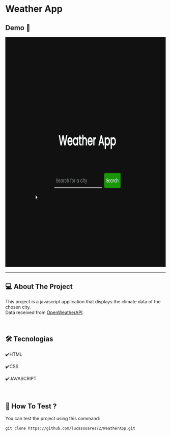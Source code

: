 # Weather App

## Demo 📸

<div>
  <img src="./github/weathergit.gif" width="800px" height="720px"/>                                                             
</div>

---
                                                                                                                                                                                                                            

## 💻 About The Project
This project is a javascript application that displays the climate data of the chosen city.<br> Data received from <a href="https://openweathermap.org/">OpenWeatherAPI</a>.

<br>

## 🛠 Tecnologias  
✔️HTML

✔️CSS

✔️JAVASCRIPT
    
<br>

## 🚀 How To Test ?
You can test the project using this command:

```
git clone https://github.com/lucassoares72/WeatherApp.git
```
